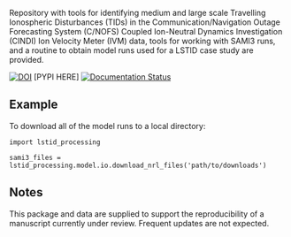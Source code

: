 Repository with tools for identifying medium and large scale Travelling
Ionospheric Disturbances (TIDs) in the Communication/Navigation Outage
Forecasting System (C/NOFS) Coupled Ion-Neutral Dynamics Investigation (CINDI)
Ion Velocity Meter (IVM) data, tools for working with SAMI3 runs, and a routine
to obtain model runs used for a LSTID case study are provided.

[![DOI](https://zenodo.org/badge/989170648.svg)](https://doi.org/10.5281/zenodo.15528276) [PYPI HERE] [![Documentation Status](https://readthedocs.org/projects/lstid-processing/badge/?version=latest)](https://lstid-processing.readthedocs.io/en/latest/?badge=latest)


Example
-------

To download all of the model runs to a local directory:

```
import lstid_processing

sami3_files = lstid_processing.model.io.download_nrl_files('path/to/downloads')
```

Notes
-----

This package and data are supplied to support the reproducibility of a
manuscript currently under review.  Frequent updates are not expected.


